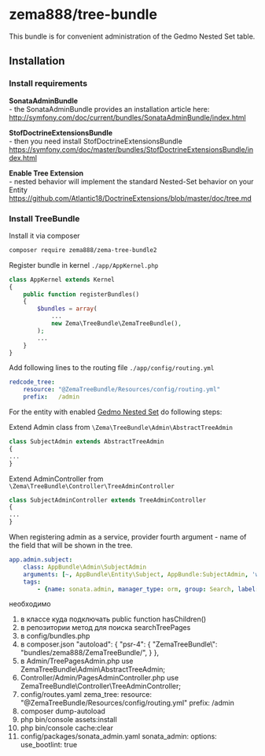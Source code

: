 # zema888/tree-bundle
This bundle is for convenient administration of the Gedmo Nested Set table.

## Installation

### Install requirements

**SonataAdminBundle**  
\- the SonataAdminBundle provides an installation article here:  
http://symfony.com/doc/current/bundles/SonataAdminBundle/index.html

**StofDoctrineExtensionsBundle**  
\- then you need install StofDoctrineExtensionsBundle  
https://symfony.com/doc/master/bundles/StofDoctrineExtensionsBundle/index.html

**Enable Tree Extension**  
\- nested behavior will implement the standard Nested-Set behavior on your Entity  
https://github.com/Atlantic18/DoctrineExtensions/blob/master/doc/tree.md

### Install TreeBundle

Install it via composer 
```bash
composer require zema888/zema-tree-bundle2
```

Register bundle in kernel `./app/AppKernel.php`
```php
class AppKernel extends Kernel
{
    public function registerBundles()
    {
        $bundles = array(
            ...
            new Zema\TreeBundle\ZemaTreeBundle(),
        );
        ...
    }
}
```

Add following lines to the routing file `./app/config/routing.yml`
```yml
redcode_tree:
    resource: "@ZemaTreeBundle/Resources/config/routing.yml"
    prefix:   /admin
```


For the entity with enabled [Gedmo Nested Set](https://github.com/Atlantic18/DoctrineExtensions/blob/master/doc/tree.md) do following steps:

Extend Admin class from `\Zema\TreeBundle\Admin\AbstractTreeAdmin`
```php
class SubjectAdmin extends AbstractTreeAdmin
{
...
}
```

Extend AdminController from `\Zema\TreeBundle\Controller\TreeAdminController`
```php
class SubjectAdminController extends TreeAdminController
{
...
}
```

When registering admin as a service, provider fourth argument - name of the field that will be shown in the tree. 
```yml
app.admin.subject:
    class: AppBundle\Admin\SubjectAdmin
    arguments: [~, AppBundle\Entity\Subject, AppBundle:SubjectAdmin, 'word']
    tags:
        - {name: sonata.admin, manager_type: orm, group: Search, label: Subject}
```


необходимо
1) в классе куда подключать
public function hasChildren()
2) в репозитории метод для поиска
searchTreePages
3) в config/bundles.php
4) в composer.json
    "autoload": {
        "psr-4": {
            "ZemaTreeBundle\\": "bundles/zema888/ZemaTreeBundle/",
        }
    },
5) в   Admin/TreePagesAdmin.php
use ZemaTreeBundle\Admin\AbstractTreeAdmin;
6) Controller/Admin/PagesAdminController.php
use ZemaTreeBundle\Controller\TreeAdminController;
7) config/routes.yaml
zema_tree:
    resource: "@ZemaTreeBundle/Resources/config/routing.yml"
    prefix:   /admin
8) composer dump-autoload
9) php bin/console assets:install
10) php bin/console cache:clear
11) config/packages/sonata_admin.yaml
sonata_admin:
    options:
        use_bootlint:    true